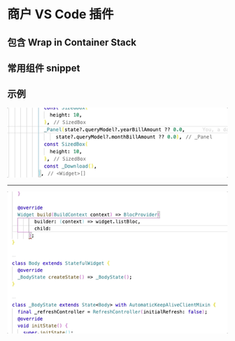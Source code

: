 
# 商户 VS Code 插件

## 包含 Wrap in Container Stack
## 常用组件 snippet
## 示例
![Wrap in Container or Stack](https://github.com/helloDolin/merchant-vs-plugin/blob/main/how_to_use_imgs/hah.gif?raw=true)

*** 

![代码片段](https://github.com/helloDolin/merchant-vs-plugin/blob/main/how_to_use_imgs/snippet.gif?raw=true)